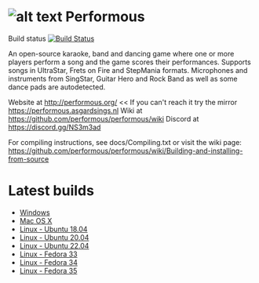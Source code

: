 ![alt text](http://performous.org/imgs/title.png "Performous")
Performous
==========

Build status
[![Build Status](https://performous.semaphoreci.com/badges/performous.svg)](https://performous.semaphoreci.com/projects/performous)

An open-source karaoke, band and dancing game where one or more players perform a song and the game scores their performances. Supports songs in UltraStar, Frets on Fire and StepMania formats. Microphones and instruments from SingStar, Guitar Hero and Rock Band as well as some dance pads are autodetected.

Website at http://performous.org/ << If you can't reach it try the mirror https://performous.asgardsings.nl
Wiki at https://github.com/performous/performous/wiki
Discord at https://discord.gg/NS3m3ad

For compiling instructions, see docs/Compiling.txt or visit the wiki page: https://github.com/performous/performous/wiki/Building-and-installing-from-source


Latest builds
==========
- [Windows](https://nightly.link/performous/performous/workflows/build_and_release/master/Performous-latest.exe)
- [Mac OS X](https://nightly.link/performous/performous/workflows/build_and_release/master/Performous-latest.dmg)
- [Linux - Ubuntu 18.04](https://nightly.link/performous/performous/workflows/build_and_release/master/Performous-latest-ubuntu_18.04.deb)
- [Linux - Ubuntu 20.04](https://nightly.link/performous/performous/workflows/build_and_release/master/Performous-latest-ubuntu_20.04.deb)
- [Linux - Ubuntu 22.04](https://nightly.link/performous/performous/workflows/build_and_release/master/Performous-latest-ubuntu_22.04.deb)
- [Linux - Fedora 33](https://nightly.link/performous/performous/workflows/build_and_release/master/Performous-latest-fedora_33.rpm)
- [Linux - Fedora 34](https://nightly.link/performous/performous/workflows/build_and_release/master/Performous-latest-fedora_34.rpm)
- [Linux - Fedora 35](https://nightly.link/performous/performous/workflows/build_and_release/master/Performous-latest-fedora_35.rpm)